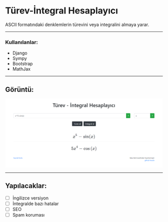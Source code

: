 # Türev-İntegral Hesaplayıcı

ASCII formatındaki denklemlerin türevini veya integralini almaya yarar.

***

### Kullanılanlar:
- Django
- Sympy
- Bootstrap
- MathJax

***
## Görüntü:

![alt_text](https://github.com/batuberksahin/diff-int/blob/master/templates/turevintegral.png?raw=true "lala")

***

## Yapılacaklar:
- [ ] İngilizce versiyon
- [ ] İntegralde bazı hatalar
- [ ] SEO
- [ ] Spam koruması
